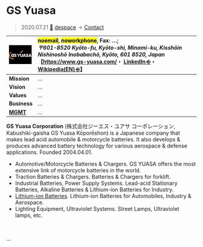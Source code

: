 # GS Yuasa
> 2020.07.21 [🚀](../../index/index.md) [despace](../index.md) → [Contact](../contact.md)

|[![](../f/contact/g/gs_yuasa_logo1_thumb.webp)](../f/contact/g/gs_yuasa_logo1.webp)|<mark>noemail</mark>, <mark>noworkphone</mark>, Fax: …;<br> *〒601-8520 Kyōto-fu, Kyōto-shi, Minami-ku, Kisshōin Nishinoshō Inobabachō, Kyōto, 601 8520, Japan*<br> 【<https://www.gs-yuasa.com/>・ [LinkedIn ⎆](https://www.linkedin.com/company/gs-yuasa/)・ [Wikipedia(EN) ⎆](https://en.wikipedia.org/wiki/GS_Yuasa)】|
|:--|:--|
|**Mission**|…|
|**Vision**|…|
|**Values**|…|
|**Business**|…|
|**[MGMT](../mgmt.md)**|…|

**GS Yuasa Corporation** (株式会社ジーエス・ユアサ コーポレーション, Kabushiki-gaisha GS Yuasa Kōporēshon) is a Japanese company that makes lead acid automobile & motorcycle batteries. It also develops & produces advanced battery technology for various aerospace & defense applications. Founded 2004.04.01.

   - Automotive/Motorcycle Batteries & Chargers. GS YUASA offers the most extensive link of motorcycle batteries in the world.
   - Traction Batteries & Chargers. Batteries & Chargers for forklift.
   - Industrial Batteries, Power Supply Systems. Lead-acid Stationary Batteries, Alkaline Batteries & Lithium-ion Batteries for Industry.
   - [Lithium-ion Batteries](../eb.md). Lithium-ion Batteries for Automobiles, Industry & Aerospace.
   - Lighting Equipment, Ultraviolet Systems. Street Lamps, Ultraviolet lamps, etc.

<p style="page-break-after:always"> </p>

…

